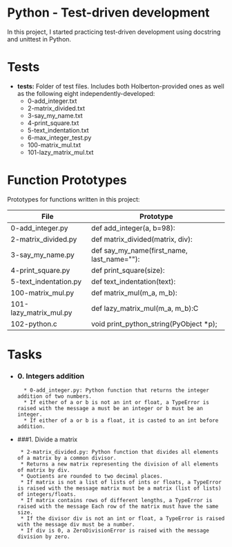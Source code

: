 # **Python - Test-driven development**

In this project, I started practicing test-driven development using docstring and unittest in Python.


# Tests 
* **tests:** Folder of test files. Includes both Holberton-provided ones as well as the following eight independently-developed:
  * 0-add_integer.txt
  * 2-matrix_divided.txt
  * 3-say_my_name.txt
  * 4-print_square.txt
  * 5-text_indentation.txt
  * 6-max_integer_test.py
  * 100-matrix_mul.txt
  * 101-lazy_matrix_mul.txt

# Function Prototypes 
Prototypes for functions written in this project:

| **File**	| **Prototype** |
| --- | --- |
| 0-add_integer.py	| def add_integer(a, b=98): |
| 2-matrix_divided.py	| def matrix_divided(matrix, div): |
| 3-say_my_name.py	| def say_my_name(first_name, last_name=""): |
| 4-print_square.py	| def print_square(size): |
| 5-text_indentation.py	| def text_indentation(text): |
| 100-matrix_mul.py	| def matrix_mul(m_a, m_b): |
| 101-lazy_matrix_mul.py	| def lazy_matrix_mul(m_a, m_b):C
| 102-python.c	| void print_python_string(PyObject *p); |


# Tasks 

* ### 0. Integers addition

        * 0-add_integer.py: Python function that returns the integer addition of two numbers.
        * If either of a or b is not an int or float, a TypeError is raised with the message a must be an integer or b must be an integer.
        * If either of a or b is a float, it is casted to an int before addition.

 * ###1. Divide a matrix
 
        * 2-matrix_divided.py: Python function that divides all elements of a matrix by a common divisor.
        * Returns a new matrix representing the division of all elements of matrix by div.
        * Quotients are rounded to two decimal places.
        * If matrix is not a list of lists of ints or floats, a TypeError is raised with the message matrix must be a matrix (list of lists) of integers/floats.
        * If matrix contains rows of different lengths, a TypeError is raised with the message Each row of the matrix must have the same size.
        * If the divisor div is not an int or float, a TypeError is raised with the message div must be a number.
        * If div is 0, a ZeroDivisionError is raised with the message division by zero.
